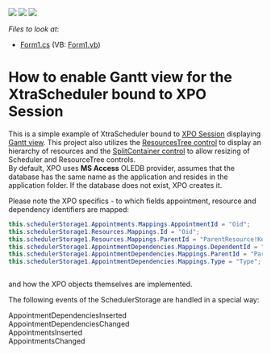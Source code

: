 <!-- default badges list -->
![](https://img.shields.io/endpoint?url=https://codecentral.devexpress.com/api/v1/VersionRange/128634802/13.1.4%2B)
[![](https://img.shields.io/badge/Open_in_DevExpress_Support_Center-FF7200?style=flat-square&logo=DevExpress&logoColor=white)](https://supportcenter.devexpress.com/ticket/details/E3648)
[![](https://img.shields.io/badge/📖_How_to_use_DevExpress_Examples-e9f6fc?style=flat-square)](https://docs.devexpress.com/GeneralInformation/403183)
<!-- default badges end -->
<!-- default file list -->
*Files to look at*:

* [Form1.cs](./CS/Gantt_on_XPO/Form1.cs) (VB: [Form1.vb](./VB/Gantt_on_XPO/Form1.vb))
<!-- default file list end -->
# How to enable Gantt view for the XtraScheduler bound to XPO Session


<p>This is a simple example of XtraScheduler bound to <a href="http://documentation.devexpress.com/#XPO/CustomDocument2022"><u>XPO Session</u></a>  displaying <a href="http://documentation.devexpress.com/#WindowsForms/CustomDocument10698"><u>Gantt view</u></a>. This project also utilizes the <a href="http://documentation.devexpress.com/#WindowsForms/CustomDocument10685"><u>ResourcesTree control</u></a> to display an hierarchy of resources and the <a href="http://documentation.devexpress.com/#WindowsForms/clsDevExpressXtraEditorsSplitContainerControltopic"><u>SplitContainer control</u></a> to allow resizing of Scheduler and ResourceTree controls. <br />
By default, XPO uses <strong>MS Access</strong> OLEDB provider, assumes that the database has the same name as the application and resides in the application folder. If the database does not exist, XPO creates it.</p><p>Please note the XPO specifics - to which fields appointment, resource and dependency identifiers are mapped:<br />
</p>

```cs
this.schedulerStorage1.Appointments.Mappings.AppointmentId = "Oid";
this.schedulerStorage1.Resources.Mappings.Id = "Oid";
this.schedulerStorage1.Resources.Mappings.ParentId = "ParentResource!Key";
this.schedulerStorage1.AppointmentDependencies.Mappings.DependentId = "DependentApt!Key";
this.schedulerStorage1.AppointmentDependencies.Mappings.ParentId = "ParentApt!Key";
this.schedulerStorage1.AppointmentDependencies.Mappings.Type = "Type";



```

<p>and how the XPO objects themselves are implemented. </p><p>The following events of the SchedulerStorage are handled in a special way:</p><p>AppointmentDependenciesInserted <br />
AppointmentDependenciesChanged<br />
AppointmentsInserted<br />
AppointmentsChanged</p>

<br/>


